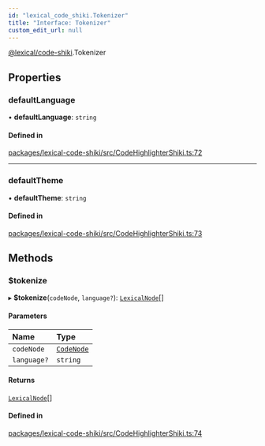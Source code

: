```yaml
---
id: "lexical_code_shiki.Tokenizer"
title: "Interface: Tokenizer"
custom_edit_url: null
---
```


[@lexical/code-shiki](../modules/lexical_code_shiki.md).Tokenizer

## Properties

### defaultLanguage

• **defaultLanguage**: `string`

#### Defined in

[packages/lexical-code-shiki/src/CodeHighlighterShiki.ts:72](https://github.com/QubitPi/lexical/tree/main/packages/lexical-code-shiki/src/CodeHighlighterShiki.ts#L72)

___

### defaultTheme

• **defaultTheme**: `string`

#### Defined in

[packages/lexical-code-shiki/src/CodeHighlighterShiki.ts:73](https://github.com/QubitPi/lexical/tree/main/packages/lexical-code-shiki/src/CodeHighlighterShiki.ts#L73)

## Methods

### $tokenize

▸ **$tokenize**(`codeNode`, `language?`): [`LexicalNode`](../classes/lexical.LexicalNode.md)[]

#### Parameters

| Name | Type |
| :------ | :------ |
| `codeNode` | [`CodeNode`](../classes/lexical_code.CodeNode.md) |
| `language?` | `string` |

#### Returns

[`LexicalNode`](../classes/lexical.LexicalNode.md)[]

#### Defined in

[packages/lexical-code-shiki/src/CodeHighlighterShiki.ts:74](https://github.com/QubitPi/lexical/tree/main/packages/lexical-code-shiki/src/CodeHighlighterShiki.ts#L74)
